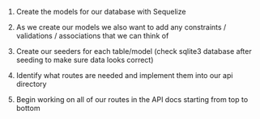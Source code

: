1. Create the models for our database with Sequelize

2. As we create our models we also want to add any constraints / validations / associations that we can think of

3. Create our seeders for each table/model (check sqlite3 database after seeding to make sure data looks correct)

4. Identify what routes are needed and implement them into our api directory

5. Begin working on all of our routes in the API docs starting from top to bottom
